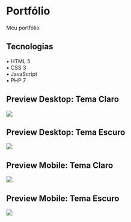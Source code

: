 # Portfólio

Meu portfólio

## Tecnologias

:black_small_square: HTML 5 <br>
:black_small_square: CSS 3 <br>
:black_small_square: JavaScript <br>
:black_small_square: PHP 7

## Preview Desktop: Tema Claro
<img src="assets/img/DesktopClaro.jpg">

## Preview Desktop: Tema Escuro
<img src="assets/img/DesktopEscuro.jpg">

## Preview Mobile: Tema Claro
<img src="assets/img/MobileClaro.jpg">

## Preview Mobile: Tema Escuro
<img src="assets/img/MobileEscuro.jpg">
